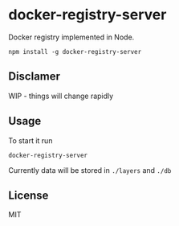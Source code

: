 # docker-registry-server

Docker registry implemented in Node.

```
npm install -g docker-registry-server
```

## Disclamer

WIP - things will change rapidly

## Usage

To start it run

```
docker-registry-server
```

Currently data will be stored in `./layers` and `./db`

## License

MIT